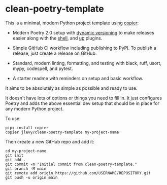 # clean-poetry-template

This is a minimal, modern Python project template using
[copier](https://github.com/copier-org/copier):

- Modern Poetry 2.0 setup with
  [dynamic versioning](https://github.com/mtkennerly/poetry-dynamic-versioning)
  to make releases easier along with the
  [shell](https://github.com/python-poetry/poetry-plugin-shell),
  and [up](https://github.com/MousaZeidBaker/poetry-plugin-up) plugins.

- Simple GitHub CI workflow including publishing to PyPI.
  To publish a release, just create a release on GitHub.

- Standard, modern linting, formatting, and testing with black, ruff,
  usort, mypy, codespell, and pytest.

- A starter readme with reminders on setup and basic workflow.

It aims to be absolutely as simple as possible and ready to use.

It doesn't have lots of options or things you need to fill in.
It just configures Poetry and adds the above essential dev setup
that should be in place for any modern Python project.

To use:

```shell
pipx install copier
copier jlevy/clean-poetry-template my-project-name
```

Then create a new GitHub repo and add it:

```shell
cd my-project-name
git init
git add .
git commit -m "Initial commit from clean-poetry-template."
git branch -M main
git remote add origin https://github.com/USERNAME/REPOSITORY.git
git push -u origin main
```